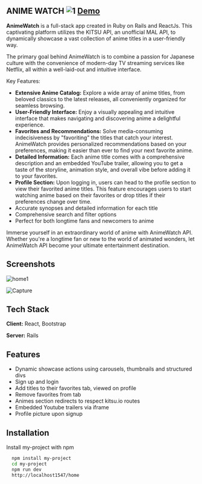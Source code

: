 
## ANIME WATCH ![1](https://user-images.githubusercontent.com/25704348/232182750-1229b6a3-5b91-4e1a-9258-b191a833fb94.PNG) <a onclick="window.open(this.href,'_blank');return false;" href = "https://animewatch-site.netlify.app">Demo</a>

<strong>AnimeWatch</strong> is a full-stack app created in Ruby on Rails and ReactJs. This captivating platform utilizes the KITSU API, an unofficial MAL API, to dynamically showcase a vast collection of anime titles in a user-friendly way.

The primary goal behind AnimeWatch is to combine a passion for Japanese culture with the convenience of modern-day TV streaming services like Netflix, all within a well-laid-out and intuitive interface.

Key Features:
<ul>
<li><strong>Extensive Anime Catalog:</strong> Explore a wide array of anime titles, from beloved classics to the latest releases, all conveniently organized for seamless browsing.</li>

<li><strong>User-Friendly Interface:</strong> Enjoy a visually appealing and intuitive interface that makes navigating and discovering anime a delightful experience.</li>

<li><strong>Favorites and Recommendations:</strong> Solve media-consuming indecisiveness by "favoriting" the titles that catch your interest. AnimeWatch provides personalized recommendations based on your preferences, making it easier than ever to find your next favorite anime.</li>

<li><strong>Detailed Information:</strong> Each anime title comes with a comprehensive description and an embedded YouTube trailer, allowing you to get a taste of the storyline, animation style, and overall vibe before adding it to your favorites.</li>

<li><strong>Profile Section:</strong> Upon logging in, users can head to the profile section to view their favorited anime titles. This feature encourages users to start watching anime based on their favorites or drop titles if their preferences change over time.</li>
<li>Accurate synopses and detailed information for each title</li>
<li>Comprehensive search and filter options</li>
<li>Perfect for both longtime fans and newcomers to anime</li>
</ul>
Immerse yourself in an extraordinary world of anime with AnimeWatch API. Whether you're a longtime fan or new to the world of animated wonders, let AnimeWatch API become your ultimate entertainment destination.

## Screenshots
![home1](https://user-images.githubusercontent.com/25704348/232182651-d5bddb10-d4ab-44fa-9f5e-330d12a2545f.PNG)

![Capture](https://user-images.githubusercontent.com/25704348/228395042-abe8eb22-be35-4073-8456-28fe074e936d.PNG)

## Tech Stack

**Client:** React, Bootstrap

**Server:** Rails


## Features

- Dynamic showcase actions using carousels, thumbnails and structured divs
- Sign up and login
- Add titles to their favorites tab, viewed on profile
- Remove favorites from tab
- Animes section redirects to respect kitsu.io routes
- Embedded Youtube trailers via iframe
- Profile picture upon signup

## Installation

Install my-project with npm

```bash
  npm install my-project
  cd my-project
  npm run dev
  http://localhost1547/home
```
    
